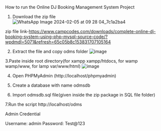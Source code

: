 How to run the Online DJ Booking  Management System Project 

1. Download the zip file 
![WhatsApp Image 2024-02-05 at 09 28 04_7c1a2ba4](https://github.com/HarshuGY/database/assets/152411694/14b098e2-5222-4b1a-aacd-be91fc6f4a08)

zip file link-https://www.campcodes.com/downloads/complete-online-dj-booking-system-using-php-mysql-source-code/?wpdmdl=5071&refresh=65c05b8c153831707105164


2. Extract the file and copy odms folder 
![image](https://github.com/HarshuGY/database/assets/152411694/ac7800df-f2f7-4448-ac3b-64ebb3a43bf8)

3.Paste inside root directory(for xampp xampp/htdocs, for wamp wamp/www, for lamp var/www/html)
![image](https://github.com/HarshuGY/database/assets/152411694/6aca3672-9472-465a-89a2-9f009b6e6ee9)

4. Open PHPMyAdmin (http://localhost/phpmyadmin)

5. Create a database with name odmsdb

6. Import odmsdb.sql file(given inside the zip package in SQL file folder)

7.Run the script http://localhost/odms

Admin Credential

Username: admin
Password: Test@123


